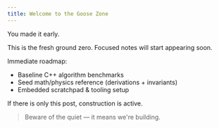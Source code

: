 ```yaml
---
title: Welcome to the Goose Zone
---
```


You made it early.

This is the fresh ground zero. Focused notes will start appearing soon.

Immediate roadmap:
- Baseline C++ algorithm benchmarks
- Seed math/physics reference (derivations + invariants)
- Embedded scratchpad & tooling setup

If there is only this post, construction is active.

> Beware of the quiet — it means we're building.
